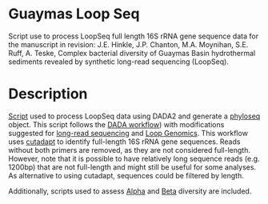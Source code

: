 # Guaymas Loop Seq

Script use to process LoopSeq full length 16S rRNA gene sequence data for the manuscript in revision:
J.E. Hinkle, J.P. Chanton, M.A. Moynihan, S.E. Ruff, A. Teske, Complex bacterial diversity of Guaymas Basin hydrothermal sediments revealed by synthetic long-read sequencing (LoopSeq).

# Description

[Script](https://github.com/moyn413/GuaymasLoopSeq/blob/main/dada2_loopseq) used to process LoopSeq data using DADA2 and generate a [phyloseq](https://joey711.github.io/phyloseq/) object. This script follows the [DADA workflow](https://benjjneb.github.io/dada2/)) with modifications suggested for [long-read sequencing](https://benjjneb.github.io/LRASManuscript/LRASms_fecal.html) and [Loop Genomics](https://github.com/benjjneb/dada2/issues/991). This workflow uses [cutadapt](https://cutadapt.readthedocs.io/en/stable/) to identify full-length 16S rRNA gene sequences. Reads without both primers are removed, as they are not considered full-length. However, note that it is possible to have relatively long sequence reads (e.g. 1200bp) that are not full-length and might still be useful for some analyses. As alternative to using cutadapt, sequences could be filtered by length.

Additionally, scripts used to assess [Alpha](https://github.com/moyn413/GuaymasLoopSeq/blob/main/AlphaDiversityPlotCode.r) and [Beta](https://github.com/moyn413/GuaymasLoopSeq/blob/main/NMDSPlotCode.r) diversity are included. 
